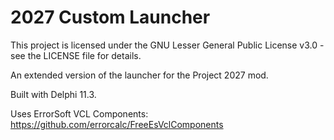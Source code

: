 # 2027 Custom Launcher

This project is licensed under the GNU Lesser General Public License v3.0 - see the LICENSE file for details.

An extended version of the launcher for the Project 2027 mod.

Built with Delphi 11.3.

Uses ErrorSoft VCL Components: https://github.com/errorcalc/FreeEsVclComponents
